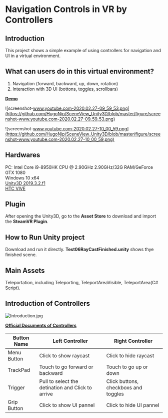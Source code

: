 # Navigation Controls in VR by Controllers

## Introduction
This project shows a simple example of using controllers for navigation and UI in a virtual environment.

## What can users do in this virtual environment?
1. Navigation (forward, backward, up, down, rotation)
2. Interaction with 3D UI (bottons, toggles, scrollbars)

[**Demo**](https://youtu.be/F4rgRLcNyo0)

![screenshot-www.youtube.com-2020.02.27-09_59_53.png](https://github.com/HugoNip/SceneView_Unity3D/blob/master/figure/screenshot-www.youtube.com-2020.02.27-09_59_53.png)

![screenshot-www.youtube.com-2020.02.27-10_00_59.png](https://github.com/HugoNip/SceneView_Unity3D/blob/master/figure/screenshot-www.youtube.com-2020.02.27-10_00_59.png)

## Hardwares
PC: Intel Core i9-8950HK CPU @ 2.90GHz 2.90GHz/32G RAM/GeForce GTX 1080  
Windows 10 x64  
[Unity3D 2019.3.2.f1](https://unity3d.com/get-unity/download/archive?_ga=2.40182242.1304774695.1582602743-918063752.1582602743)  
[HTC VIVE](https://www.vive.com/us/product/vive/)  

## Plugin
After opening the Unity3D, go to the **Asset Store** to download and import the **SteamVR Plugin**.

## How to Run Unity project
Download and run it directly. **Test06RayCastFinished.unity** shows thye finished scene.

## Main Assets
Teleportation, including Teleporting, TeleportAreaVisible, TeleportArea(C# Script).


## Introduction of Controllers
![Introduction.jpg](https://github.com/HugoNip/SceneView_Unity3D/blob/master/figure/Introduction.jpg)

[**Official Documents of Controllers**](https://www.vive.com/eu/support/vive/category_howto/about-the-controllers.html)

|**Button Name** |       **Left Controller**                        |        **Right Controller**        |  
|----------------|--------------------------------------------------|------------------------------------|  
|Menu Button     |Click to show raycast                             |Click to hide raycast               |  
|TrackPad        |Touch to go forward or backward                   |Touch to go up or down              |  
|Trigger         |Pull to select the detination and Click to arrive |Click buttons, checkboxs and toggles|  
|Grip Button     |Click to show UI pannel                           |Click to hide UI pannel             |  

